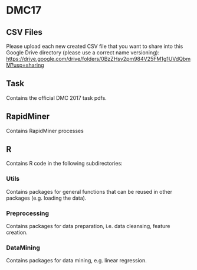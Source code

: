 # DMC17
## CSV Files
Please upload each new created CSV file that you want to share into this Google Drive directory (please use a correct name versioning):  
https://drive.google.com/drive/folders/0BzZHsv2pm984V25FM1g1UVdQbmM?usp=sharing  

## Task
Contains the official DMC 2017 task pdfs.
  
  
## RapidMiner
Contains RapidMiner processes  


## R
Contains R code in the following subdirectories:
### Utils
Contains packages for general functions that can be reused in other packages (e.g. loading the data).

### Preprocessing
Contains packages for data preparation, i.e. data cleansing, feature creation.

### DataMining
Contains packages for data mining, e.g. linear regression.


